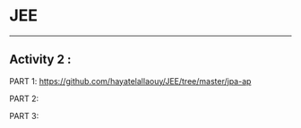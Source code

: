 # JEE
------------------------------------------
Activity 2 :
-----------------------------------------------

PART 1:
   https://github.com/hayatelallaouy/JEE/tree/master/jpa-ap

PART 2:

PART 3:
